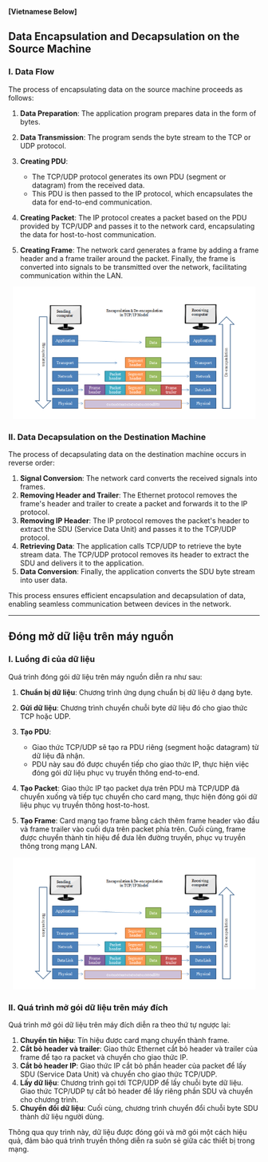 **[Vietnamese Below]**

## Data Encapsulation and Decapsulation on the Source Machine

### I. Data Flow
The process of encapsulating data on the source machine proceeds as follows:

1. **Data Preparation**: The application program prepares data in the form of bytes.
2. **Data Transmission**: The program sends the byte stream to the TCP or UDP protocol.
3. **Creating PDU**:
   - The TCP/UDP protocol generates its own PDU (segment or datagram) from the received data.
   - This PDU is then passed to the IP protocol, which encapsulates the data for end-to-end communication.

4. **Creating Packet**: The IP protocol creates a packet based on the PDU provided by TCP/UDP and passes it to the network card, encapsulating the data for host-to-host communication.

5. **Creating Frame**: The network card generates a frame by adding a frame header and a frame trailer around the packet. Finally, the frame is converted into signals to be transmitted over the network, facilitating communication within the LAN.

<p align="center">
  <img src="../image/Chapter3/Data_Tranfer_Flow.png" alt="Data Transfer Flow">
</p>


### II. Data Decapsulation on the Destination Machine
The process of decapsulating data on the destination machine occurs in reverse order:

1. **Signal Conversion**: The network card converts the received signals into frames.
2. **Removing Header and Trailer**: The Ethernet protocol removes the frame's header and trailer to create a packet and forwards it to the IP protocol.
3. **Removing IP Header**: The IP protocol removes the packet's header to extract the SDU (Service Data Unit) and passes it to the TCP/UDP protocol.
4. **Retrieving Data**: The application calls TCP/UDP to retrieve the byte stream data. The TCP/UDP protocol removes its header to extract the SDU and delivers it to the application.
5. **Data Conversion**: Finally, the application converts the SDU byte stream into user data.

This process ensures efficient encapsulation and decapsulation of data, enabling seamless communication between devices in the network.

---

## Đóng mở dữ liệu trên máy nguồn

### I. Luồng đi của dữ liệu
Quá trình đóng gói dữ liệu trên máy nguồn diễn ra như sau:

1. **Chuẩn bị dữ liệu**: Chương trình ứng dụng chuẩn bị dữ liệu ở dạng byte.
2. **Gửi dữ liệu**: Chương trình chuyển chuỗi byte dữ liệu đó cho giao thức TCP hoặc UDP.
3. **Tạo PDU**: 
   - Giao thức TCP/UDP sẽ tạo ra PDU riêng (segment hoặc datagram) từ dữ liệu đã nhận.
   - PDU này sau đó được chuyển tiếp cho giao thức IP, thực hiện việc đóng gói dữ liệu phục vụ truyền thông end-to-end.

4. **Tạo Packet**: Giao thức IP tạo packet dựa trên PDU mà TCP/UDP đã chuyển xuống và tiếp tục chuyển cho card mạng, thực hiện đóng gói dữ liệu phục vụ truyền thông host-to-host.

5. **Tạo Frame**: Card mạng tạo frame bằng cách thêm frame header vào đầu và frame trailer vào cuối dựa trên packet phía trên. Cuối cùng, frame được chuyển thành tín hiệu để đưa lên đường truyền, phục vụ truyền thông trong mạng LAN.

<p align="center">
  <img src="../image/Chapter3/Data_Tranfer_Flow.png" alt="Data Tranfer Flow">
</p>


### II. Quá trình mở gói dữ liệu trên máy đích
Quá trình mở gói dữ liệu trên máy đích diễn ra theo thứ tự ngược lại:

1. **Chuyển tín hiệu**: Tín hiệu được card mạng chuyển thành frame.
2. **Cắt bỏ header và trailer**: Giao thức Ethernet cắt bỏ header và trailer của frame để tạo ra packet và chuyển cho giao thức IP.
3. **Cắt bỏ header IP**: Giao thức IP cắt bỏ phần header của packet để lấy SDU (Service Data Unit) và chuyển cho giao thức TCP/UDP.
4. **Lấy dữ liệu**: Chương trình gọi tới TCP/UDP để lấy chuỗi byte dữ liệu. Giao thức TCP/UDP tự cắt bỏ header để lấy riêng phần SDU và chuyển cho chương trình.
5. **Chuyển đổi dữ liệu**: Cuối cùng, chương trình chuyển đổi chuỗi byte SDU thành dữ liệu người dùng.

Thông qua quy trình này, dữ liệu được đóng gói và mở gói một cách hiệu quả, đảm bảo quá trình truyền thông diễn ra suôn sẻ giữa các thiết bị trong mạng.
